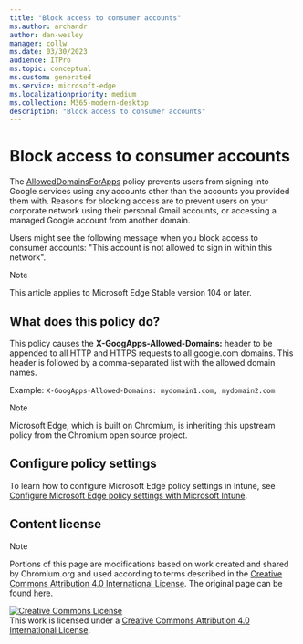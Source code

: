 ```yaml
---
title: "Block access to consumer accounts"
ms.author: archandr
author: dan-wesley
manager: collw
ms.date: 03/30/2023
audience: ITPro
ms.topic: conceptual
ms.custom: generated
ms.service: microsoft-edge
ms.localizationpriority: medium
ms.collection: M365-modern-desktop
description: "Block access to consumer accounts"
---
```


# Block access to consumer accounts

The [AllowedDomainsForApps](/deployedge/microsoft-edge-policies#alloweddomainsforapps) policy prevents users from signing into Google services using any accounts other than the accounts you provided them with. Reasons for blocking access are to prevent users on your corporate network using their personal Gmail accounts, or accessing a managed Google account from another domain.

Users might see the following message when you block access to consumer accounts:
"This account is not allowed to sign in within this network".

> [!NOTE]
> This article applies to Microsoft Edge Stable version 104 or later.

## What does this policy do?

This policy causes the **X-GoogApps-Allowed-Domains:** header to be appended to all HTTP and HTTPS requests to all google.com domains. This header is followed by a comma-separated list with the allowed domain names.

Example: `X-GoogApps-Allowed-Domains: mydomain1.com, mydomain2.com`

> [!NOTE]
> Microsoft Edge, which is built on Chromium, is inheriting this upstream policy from the Chromium open source project.

## Configure policy settings

To learn how to configure Microsoft Edge policy settings in Intune, see [Configure Microsoft Edge policy settings with Microsoft Intune](configure-edge-with-intune.md).

## Content license

> [!NOTE]
> Portions of this page are modifications based on work created and shared by Chromium.org and used according to terms described in the [Creative Commons Attribution 4.0 International License](http://creativecommons.org/licenses/by/4.0/). The original page can be found [here](https://support.google.com/a/answer/1668854).

<a rel="license" href="http://creativecommons.org/licenses/by/4.0/"><img alt="Creative Commons License" src="https://i.creativecommons.org/l/by/4.0/88x31.png" /></a><br />This work is licensed under a <a rel="license" href="http://creativecommons.org/licenses/by/4.0/">Creative Commons Attribution 4.0 International License</a>.
